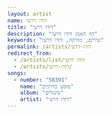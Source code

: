 ```yaml
---
layout: artist
name: דודו דרעי
title: "דודו דרעי"
description: "דף האמן דודו דרעי"
keywords: "שירים, מוזיקה, דודו דרעי"
permalink: /artists/דודו-דרעי
redirect_from:
  - /artists/list/דודו דרעי
  - /artists/דודו-דרעי/
songs:
  - number: "58391"
    name: "פוסע בדרכים"
    album: "סינגלים"
    artist: "דודו דרעי"
---
```

